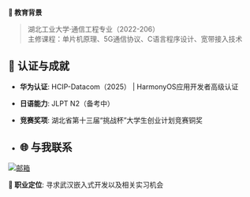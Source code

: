 **🏫 教育背景**  
>湖北工业大学·通信工程专业（2022-206）  
>主修课程：单片机原理、5G通信协议、C语言程序设计、宽带接入技术

<!--

**🔧 技术栈**  
![技能图标](https://skillicons.dev/icons?i=c,linux,raspberrypi,arduino,git,md,python)

| 领域           | 掌握技能                                                                 |
|----------------|--------------------------------------------------------------------------|
| **嵌入式开发** | STM32/FreeRTOS、传感器驱动开发、PCB设计（Altium Designer）               |
| **通信协议**   | MQTT/CoAP、TCP/IP、5G NR物理层协议                                       |
| **日语技术**   | JLPT N1（2024）、技术文档日汉互译（累计翻译5万字+）                      |

## 🚀 精选项目

### 1. [智能家居中控系统](项目链接)
- **技术栈**: STM32F4 + ESP8266 + 阿里云IoT平台
- **亮点**:  
  ✅ 实现温湿度/光照数据采集与APP远程控制  
  ✅ 日语版操作文档编写（[文档链接]）  
  ✅ 低功耗设计（待机电流＜10μA）  

### 2. [车载CAN总线协议分析仪](项目链接)
- **技术栈**: Raspberry Pi 4 + Python + SocketCAN
- **亮点**:  
  ✅ 解析DENSO车载ECU数据帧（含日语协议逆向分析）  
  ✅ 可视化数据仪表盘开发（Flask+Echarts）  
  ✅ 获2023全国大学生电子设计竞赛湖北赛区二等奖  

### 3. [中日5G技术对比研究](项目链接)
- 编译日本总务省《情報通信白書》关键技术章节  
- MATLAB仿真NSA/SA组网性能差异  
- 被《移动通信》期刊收录（2024年第3期）  

---
-->

## 📜 认证与成就
- **华为认证**: HCIP-Datacom（2025） | HarmonyOS应用开发者高级认证 
- **日语能力**: JLPT N2（备考中）  <!-- | 日本嵌入式技术博客译者（[专栏链接]）  -->
- **竞赛奖项**:  湖北省第十三届“挑战杯”大学生创业计划竞赛铜奖

- ## 🌐 与我联系
[![邮箱](https://img.shields.io/badge/Email-你的邮箱-important?style=flat&logo=gmail)](mailto:xu_xiaomeng0518@163.com)  


**📍 职业定位**: 寻求武汉嵌入式开发以及相关实习机会
